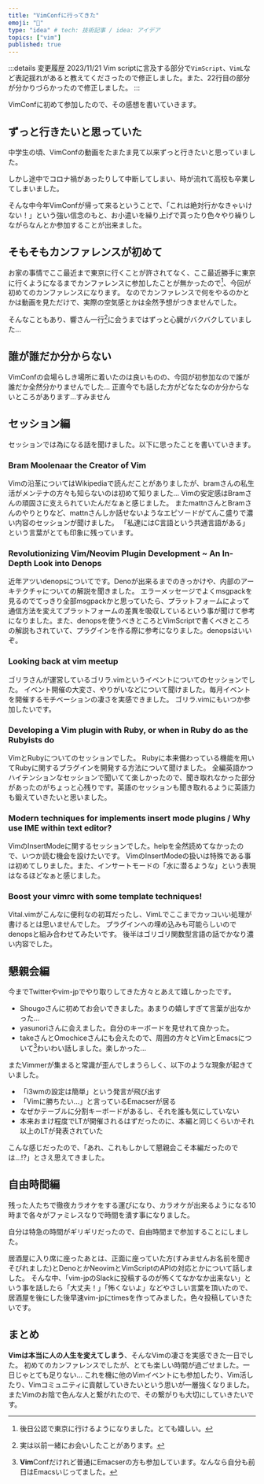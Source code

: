 ```yaml
---
title: "VimConfに行ってきた"
emoji: "🦊"
type: "idea" # tech: 技術記事 / idea: アイデア
topics: ["vim"]
published: true
---
```


:::details 変更履歴 2023/11/21 Vim
scriptに言及する部分で`VimScript`、`VimL`など表記揺れがあると教えてくださったので修正しました。また、22行目の部分が分かりづらかったので修正しました。
:::

VimConfに初めて参加したので、その感想を書いていきます。

## ずっと行きたいと思っていた

中学生の頃、VimConfの動画をたまたま見て以来ずっと行きたいと思っていました。

しかし途中でコロナ禍があったりして中断してしまい、時が流れて高校も卒業してしまいました。

そんな中今年VimConfが帰って来るということで、「これは絶対行かなきゃいけない！」という強い信念のもと、お小遣いを繰り上げで貰ったり色々やり繰りしながらなんとか参加することが出来ました。

## そもそもカンファレンスが初めて

お家の事情でここ最近まで東京に行くことが許されてなく、ここ最近勝手に東京に行くようになるまでカンファレンスに参加したことが無かったので[^1]、今回が初めてのカンファレンスになります。
なのでカンファレンスで何をやるのかとかは動画を見ただけで、実際の空気感とかは全然予想がつきませんでした。

そんなこともあり、響さん一行[^2]に会うまではずっと心臓がバクバクしていました…

## 誰が誰だか分からない

VimConfの会場らしき場所に着いたのは良いものの、今回が初参加なので誰が誰だか全然分かりませんでした…
正直今でも話した方がどなたなのか分からないところがあります...すみません

## セッション編

セッションでは為になる話を聞けました。以下に思ったことを書いていきます。

### Bram Moolenaar the Creator of Vim

Vimの沿革についてはWikipediaで読んだことがありましたが、bramさんの私生活がメンテナの方々も知らないのは初めて知りました...
Vimの安定感はBramさんの頑固さに支えられていたんだなぁと感じました。
またmattnさんとBramさんのやりとりなど、mattnさんしか話せないようなエピソードがてんこ盛りで濃い内容のセッションが聞けました。
「私達にはC言語という共通言語がある」という言葉がとても印象に残っています。

### Revolutionizing Vim/Neovim Plugin Development ~ An In-Depth Look into Denops

近年アツいdenopsについてです。Denoが出来るまでのきっかけや、内部のアーキテクチャについての解説を聞きました。
エラーメッセージでよくmsgpackを見るのでてっきり全部msgpackかと思っていたら、プラットフォームによって通信方法を変えてプラットフォームの差異を吸収しているという事が聞けて参考になりました。また、denopsを使うべきところとVimScriptで書くべきところの解説もされていて、プラグインを作る際に参考になりました。denopsはいいぞ。

### Looking back at vim meetup

ゴリラさんが運営しているゴリラ.vimというイベントについてのセッションでした。
イベント開催の大変さ、やりがいなどについて聞けました。毎月イベントを開催するモチベーションの凄さを実感できました。
ゴリラ.vimにもいつか参加したいです。

### Developing a Vim plugin with Ruby, or when in Ruby do as the Rubyists do

VimとRubyについてのセッションでした。
Rubyに本来備わっている機能を用いてRubyに関するプラグインを開発する方法について聞けました。
全編英語かつハイテンションなセッションで聞いてて楽しかったので、聞き取れなかった部分があったのがちょっと心残りです。英語のセッションも聞き取れるように英語力も鍛えていきたいと思いました。

### Modern techniques for implements insert mode plugins / Why use IME within text editor?

VimのInsertModeに関するセッションでした。helpを全然読めてなかったので、いつか読む機会を設けたいです。
VimのInsertModeの扱いは特殊である事は初めてしりました。また、インサートモードの「水に潜るような」という表現はなるほどなぁと感じました。

### Boost your vimrc with some template techniques!

Vital.vimがこんなに便利なの初耳だったし、VimLでここまでカッコいい処理が書けるとは思いませんでした。
プラグインへの埋め込みも可能らしいのでdenopsと組み合わせてみたいです。
後半はゴリゴリ関数型言語の話でかなり濃い内容でした。

## 懇親会編

今までTwitterやvim-jpでやり取りしてきた方々とあえて嬉しかったです。

- Shougoさんに初めてお会いできました。あまりの嬉しすぎて言葉が出なかった…
- yasunoriさんに会えました。自分のキーボードを見せれて良かった。
- takeさんとOmochiceさんにも会えたので、周囲の方々とVimとEmacsについて[^3]わいわい話しました。楽しかった...

またVimmerが集まると常識が歪んでしまうらしく、以下のような現象が起きていました。

- 「i3wmの設定は簡単」という発言が飛び出す
- 「Vimに勝ちたい...」と言っているEmacserが居る
- なぜかテーブルに分割キーボードがあるし、それを誰も気にしていない
- 本来おまけ程度でLTが開催されるはずだったのに、本編と同じくらいかそれ以上のLTが発表されていた

こんな感じだったので、「あれ、これもしかして懇親会こそ本編だったのでは...!?」とさえ思えてきました。

## 自由時間編

残った人たちで徹夜カラオケをする運びになり、カラオケが出来るようになる10時まで各々がファミレスなりで時間を潰す事になりました。

自分は特急の時間がギリギリだったので、自由時間まで参加することにしました。

居酒屋に入り席に座ったあとは、正面に座っていた方(すみませんお名前を聞きそびれました)とDenoとかNeovimとVimScriptのAPIの対応とかについて話しました。
そんな中、「vim-jpのSlackに投稿するのが怖くてなかなか出来ない」という事を話したら「大丈夫！」「怖くないよ」などやさしい言葉を頂いたので、居酒屋を後にした後早速vim-jpにtimesを作ってみました。色々投稿していきたいです。

## まとめ

**Vimは本当に人の人生を変えてしまう**、そんなVimの凄さを実感できた一日でした。
初めてのカンファレンスでしたが、とても楽しい時間が過ごせました。一日じゃとても足りない...
これを機に他のVimイベントにも参加したり、Vim活したり、Vimコミュニティに貢献していきたいという思いが一層強くなりました。
またVimのお陰で色んな人と繋がれたので、その繋がりも大切にしていきたいです。

[^1]: 後日公認で東京に行けるようになりました。とても嬉しい。
[^2]:実は以前一緒にお会いしたことがあります。
[^3]:**Vim**Confだけれど普通にEmacserの方も参加しています。なんなら自分も前日はEmacsいじってました。

